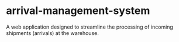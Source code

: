 # arrival-management-system
A web application designed to streamline the processing of incoming shipments (arrivals) at the warehouse. 
